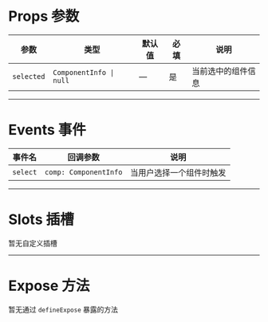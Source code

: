 # Props 参数

| 参数         | 类型                   | 默认值 | 必填 | 说明           |
|------------|----------------------|------|----|--------------|
| `selected` | `ComponentInfo \| null` | —    | 是  | 当前选中的组件信息 |

---

# Events 事件

| 事件名      | 回调参数        | 说明           |
|----------|-------------|--------------|
| `select` | `comp: ComponentInfo` | 当用户选择一个组件时触发 |

---

# Slots 插槽

暂无自定义插槽

---

# Expose 方法

暂无通过 `defineExpose` 暴露的方法